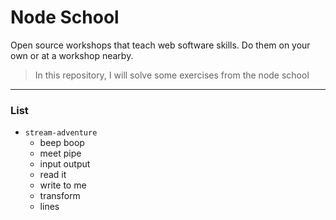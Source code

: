 # Node School

Open source workshops that teach web software skills. Do them on your own or at a workshop nearby.

> In this repository, I will solve some exercises from the node school

---

### List

- `stream-adventure`
  - beep boop
  - meet pipe
  - input output
  - read it
  - write to me
  - transform
  - lines

